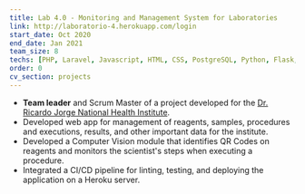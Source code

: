 ```yaml
---
title: Lab 4.0 - Monitoring and Management System for Laboratories
link: http://laboratorio-4.herokuapp.com/login
start_date: Oct 2020
end_date: Jan 2021
team_size: 8
techs: [PHP, Laravel, Javascript, HTML, CSS, PostgreSQL, Python, Flask, OpenCV, Docker, Heroku, Gitlab CI/CD]
order: 0
cv_section: projects
---
```

* **Team leader** and Scrum Master of a project developed for the [Dr. Ricardo Jorge National Health Institute](http://www.insa.pt).
* Developed web app for management of reagents, samples, procedures and executions, results, and other important data for the institute.
* Developed a Computer Vision module that identifies QR Codes on reagents and monitors the scientist's steps when executing a procedure.
* Integrated a CI/CD pipeline for linting, testing, and deploying the application on a Heroku server.